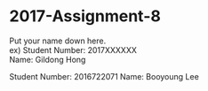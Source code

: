 # 2017-Assignment-8

Put your name down here.  
ex) Student Number: 2017XXXXXX  
Name: Gildong Hong

Student Number:  2016722071 
Name: Booyoung Lee
